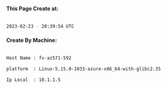 
   
#### This Page Create at:

```bash

2023-02-23 - 20:39:54 UTC

```

#### Create By Machine:

```bash

Host Name : fv-az571-592

platform  : Linux-5.15.0-1033-azure-x86_64-with-glibc2.35

Ip Local  : 10.1.1.5

```

